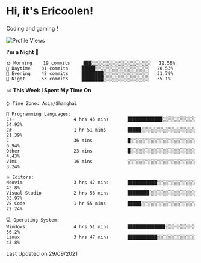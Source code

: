 # Hi, it's Ericoolen!
Coding and gaming！

<!--START_SECTION:waka-->
![Profile Views](http://img.shields.io/badge/Profile%20Views-20-blue)

**I'm a Night 🦉** 

```text
🌞 Morning    19 commits     ███░░░░░░░░░░░░░░░░░░░░░░   12.58% 
🌆 Daytime    31 commits     █████░░░░░░░░░░░░░░░░░░░░   20.53% 
🌃 Evening    48 commits     ████████░░░░░░░░░░░░░░░░░   31.79% 
🌙 Night      53 commits     ████████░░░░░░░░░░░░░░░░░   35.1%

```


📊 **This Week I Spent My Time On** 

```text
⌚︎ Time Zone: Asia/Shanghai

💬 Programming Languages: 
C++                      4 hrs 45 mins       █████████████░░░░░░░░░░░░   54.93% 
C#                       1 hr 51 mins        █████░░░░░░░░░░░░░░░░░░░░   21.39% 
C                        36 mins             █░░░░░░░░░░░░░░░░░░░░░░░░   6.94% 
Other                    23 mins             █░░░░░░░░░░░░░░░░░░░░░░░░   4.43% 
VimL                     16 mins             ░░░░░░░░░░░░░░░░░░░░░░░░░   3.24%

🔥 Editors: 
Neovim                   3 hrs 47 mins       ███████████░░░░░░░░░░░░░░   43.8% 
Visual Studio            2 hrs 56 mins       ████████░░░░░░░░░░░░░░░░░   33.97% 
VS Code                  1 hr 55 mins        █████░░░░░░░░░░░░░░░░░░░░   22.24%

💻 Operating System: 
Windows                  4 hrs 51 mins       ██████████████░░░░░░░░░░░   56.2% 
Linux                    3 hrs 47 mins       ███████████░░░░░░░░░░░░░░   43.8%

```


 Last Updated on 29/09/2021
<!--END_SECTION:waka-->

